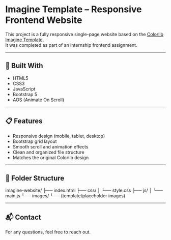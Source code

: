 # Imagine Template – Responsive Frontend Website

This project is a fully responsive single-page website based on the [Colorlib Imagine Template](https://preview.colorlib.com/theme/imagine/).  
It was completed as part of an internship frontend assignment.

---

## 🔧 Built With

- HTML5  
- CSS3  
- JavaScript  
- Bootstrap 5  
- AOS (Animate On Scroll)

---

## 📋 Features

- Responsive design (mobile, tablet, desktop)
- Bootstrap grid layout
- Smooth scroll and animation effects
- Clean and organized file structure
- Matches the original Colorlib design

---

## 📁 Folder Structure

imagine-website/
├── index.html
├── css/
│ └── style.css
├── js/
│ └── main.js
└── images/
└── (template/placeholder images)

---

## 📬 Contact

For any questions, feel free to reach out.
